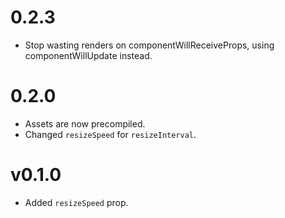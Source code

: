 # 0.2.3
* Stop wasting renders on componentWillReceiveProps, using componentWillUpdate instead.

# 0.2.0
* Assets are now precompiled.
* Changed `resizeSpeed` for `resizeInterval`.

# v0.1.0
* Added `resizeSpeed` prop.
